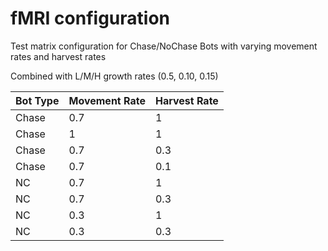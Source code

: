 # fMRI configuration 
Test matrix configuration for Chase/NoChase Bots with varying movement rates and harvest rates

Combined with L/M/H growth rates (0.5, 0.10, 0.15)

Bot Type | Movement Rate | Harvest Rate
------------ | ------------- | ------------
Chase | 0.7 | 1
Chase | 1 | 1
Chase | 0.7 | 0.3
Chase | 0.7 | 0.1
NC | 0.7 | 1
NC | 0.7 | 0.3
NC | 0.3 | 1
NC | 0.3 | 0.3
